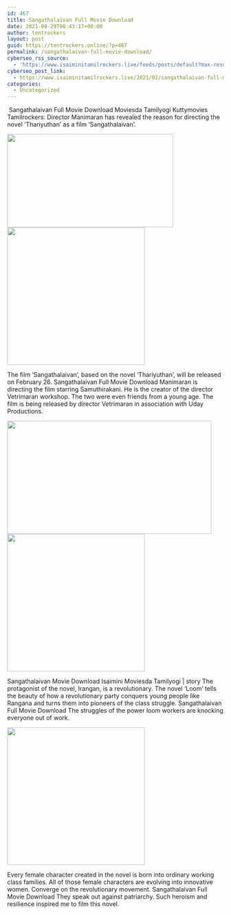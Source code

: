```yaml
---
id: 467
title: Sangathalaivan Full Movie Download
date: 2021-08-29T06:43:17+00:00
author: tentrockers
layout: post
guid: https://tentrockers.online/?p=467
permalink: /sangathalaivan-full-movie-download/
cyberseo_rss_source:
  - 'https://www.isaiminitamilrockers.live/feeds/posts/default?max-results=150&start-index=151'
cyberseo_post_link:
  - https://www.isaiminitamilrockers.live/2021/02/sangathalaivan-full-movie-download.html
categories:
  - Uncategorized
---
```

<meta content="&nbsp;Sangathalaivan Full Movie Download Moviesda Tamilyogi Kuttymovies Tamilrockers: Director Manimaran has revealed the reason for directing th..." name="twitter:description" />

  


<center>
</center>

&nbsp;Sangathalaivan Full Movie Download Moviesda Tamilyogi Kuttymovies Tamilrockers: Director Manimaran has revealed the reason for directing the novel ‘Thariyuthan’ as a film ‘Sangathalaivan’.<ins data-width="0" data-height="0" class="i5848e2904f" data-domain="//aaaaaco.com" data-affquery="/81dee8bcaf/5848e2904f/?placementName=default"></ins>

<div class="separator">
  <a href="https://1.bp.blogspot.com/-a-gHaqL4n64/YDX7Bzc5P2I/AAAAAAAAASE/Uk8InSdcLw0BNmUBR-pnFK3tI1Q7T_78ACLcBGAsYHQ/s1280/maxresdefault%2B%25286%2529.jpg" imageanchor="1"><img loading="lazy" border="0" data-original-height="720" data-original-width="1280" height="217" src="https://1.bp.blogspot.com/-a-gHaqL4n64/YDX7Bzc5P2I/AAAAAAAAASE/Uk8InSdcLw0BNmUBR-pnFK3tI1Q7T_78ACLcBGAsYHQ/w386-h217/maxresdefault%2B%25286%2529.jpg" width="386" /></a>
</div>



<div class="separator">
  <a href="https://aaaaaco.com/d4c26a5800/5181b49e1e/?placementName=default" imageanchor="1" target="_blank" rel="noopener"><img border="0" data-original-height="166" data-original-width="800" src="https://1.bp.blogspot.com/-LegxWUlPpvM/YDX7aS5qYbI/AAAAAAAAASU/Y6myAqiLkBg2CsvUlXBPp35pFQo_YWgwACLcBGAsYHQ/s320/unnamed.gif" width="320" /></a>
</div>

<ins data-width="0" data-height="0" class="i5848e2904f" data-domain="//aaaaaco.com" data-affquery="/81dee8bcaf/5848e2904f/?placementName=default"></ins>

The film ‘Sangathalaivan’, based on the novel ‘Thariyuthan’, will be released on February 26. Sangathalaivan Full Movie Download Manimaran is directing the film starring Samuthirakani. He is the creator of the director Vetrimaran workshop. The two were even friends from a young age. The film is being released by director Vetrimaran in association with Uday Productions.<ins data-width="0" data-height="0" class="i5848e2904f" data-domain="//aaaaaco.com" data-affquery="/81dee8bcaf/5848e2904f/?placementName=default"></ins>

<div class="separator">
  <a href="https://1.bp.blogspot.com/-eEYVD2EqcVk/YDX7GFDrXtI/AAAAAAAAASI/2RQzAwSncLsR7XtDwfYCfSO3wcoQs0cNgCLcBGAsYHQ/s1115/Sanga-Thalaivan-Movie-1.png" imageanchor="1"><img loading="lazy" border="0" data-original-height="742" data-original-width="1115" height="263" src="https://1.bp.blogspot.com/-eEYVD2EqcVk/YDX7GFDrXtI/AAAAAAAAASI/2RQzAwSncLsR7XtDwfYCfSO3wcoQs0cNgCLcBGAsYHQ/w475-h263/Sanga-Thalaivan-Movie-1.png" width="475" /></a>
</div>



<div class="separator">
  <a href="https://aaaaaco.com/d4c26a5800/5181b49e1e/?placementName=default" imageanchor="1" target="_blank" rel="noopener"><img border="0" data-original-height="166" data-original-width="800" src="https://1.bp.blogspot.com/-wEZSNCCuCQk/YDX7fmSilMI/AAAAAAAAASY/g34aajD5GcAGak7NArCE9nVrJeq3E1aIACLcBGAsYHQ/s320/unnamed.gif" width="320" /></a>
</div>

<ins data-width="0" data-height="0" class="i5848e2904f" data-domain="//aaaaaco.com" data-affquery="/81dee8bcaf/5848e2904f/?placementName=default"></ins>

Sangathalaivan Movie Download Isaimini Moviesda Tamilyogi | story The protagonist of the novel, Irangan, is a revolutionary. The novel ‘Loom’ tells the beauty of how a revolutionary party conquers young people like Rangana and turns them into pioneers of the class struggle. Sangathalaivan Full Movie Download The struggles of the power loom workers are knocking everyone out of work.<ins data-width="0" data-height="0" class="i5848e2904f" data-domain="//aaaaaco.com" data-affquery="/81dee8bcaf/5848e2904f/?placementName=default"></ins>

<div class="separator">
  <a href="https://aaaaaco.com/d4c26a5800/5181b49e1e/?placementName=default" imageanchor="1" target="_blank" rel="noopener"><img border="0" data-original-height="166" data-original-width="800" src="https://1.bp.blogspot.com/-896POCZ3q78/YDX7nFT6g5I/AAAAAAAAASc/8TMwTGUlww4uLn9CKqjhTzVWgvaSrmexACLcBGAsYHQ/s320/unnamed.gif" width="320" /></a>
</div>

<ins data-width="0" data-height="0" class="i5848e2904f" data-domain="//aaaaaco.com" data-affquery="/81dee8bcaf/5848e2904f/?placementName=default"></ins>

Every female character created in the novel is born into ordinary working class families. All of those female characters are evolving into innovative women. Converge on the revolutionary movement. Sangathalaivan Full Movie Download They speak out against patriarchy. Such heroism and resilience inspired me to film this novel.<ins data-width="0" data-height="0" class="i5848e2904f" data-domain="//aaaaaco.com" data-affquery="/81dee8bcaf/5848e2904f/?placementName=default"></ins>

<center>
</center>